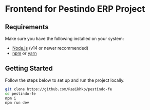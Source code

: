 # Frontend for Pestindo ERP Project

## Requirements

Make sure you have the following installed on your system:

-   [Node.js](https://nodejs.org/) (v14 or newer recommended)
-   [npm](https://www.npmjs.com/) or [yarn](https://yarnpkg.com/)

## Getting Started

Follow the steps below to set up and run the project locally.

```bash
git clone https://github.com/Rasikhkp/pestindo-fe
cd pestindo-fe
npm i
npm run dev
```
